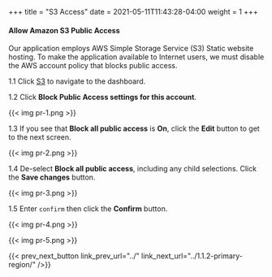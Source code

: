 +++
title = "S3 Access"
date =  2021-05-11T11:43:28-04:00
weight = 1
+++

#### Allow Amazon S3 Public Access

Our application employs AWS Simple Storage Service (S3) Static website hosting. To make the application available to Internet users, we must disable the AWS account policy that blocks public access.

1.1 Click [S3](https://us-east-1.console.aws.amazon.com/s3/home?region=us-east-1#/) to navigate to the dashboard.

1.2 Click **Block Public Access settings for this account**.

{{< img pr-1.png >}}

1.3 If you see that **Block all public access** is **On**, click the **Edit** button to get to the next screen.

{{< img pr-2.png >}}

1.4 De-select **Block all public access**, including any child selections. Click the **Save changes** button.

{{< img pr-3.png >}}

1.5 Enter `confirm` then click the **Confirm** button.

{{< img pr-4.png >}}

{{< img pr-5.png >}}

{{< prev_next_button link_prev_url="../" link_next_url="../1.1.2-primary-region/" />}}
